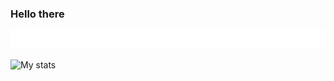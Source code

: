 ### Hello there

<img src="elements/border.svg" width="100%" height="30" alt="css-in-readme">


![My stats](https://github-readme-stats.vercel.app/api?username=jaedon-heger&show_icons=true&theme=vue-dark)

